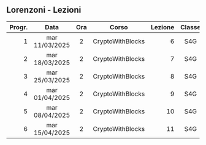 ## Lorenzoni - Lezioni

|Progr.| Data | Ora | Corso | Lezione | Classe |
|--:|:-:|:-:|:-:|--:|:-:|
|1|mar 11/03/2025|2|CryptoWithBlocks|6|S4G|
|2|mar 18/03/2025|2|CryptoWithBlocks|7|S4G|
|3|mar 25/03/2025|2|CryptoWithBlocks|8|S4G|
|4|mar 01/04/2025|2|CryptoWithBlocks|9|S4G|
|5|mar 08/04/2025|2|CryptoWithBlocks|10|S4G|
|6|mar 15/04/2025|2|CryptoWithBlocks|11|S4G|


